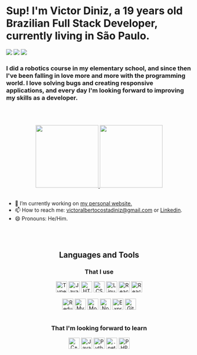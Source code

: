 # Sup! I'm Victor Diniz, a 19 years old Brazilian Full Stack Developer, currently living in São Paulo.

<div>
  <a href = "mailto:victoralbertocostadiniz@gmail.com"><img src="https://img.shields.io/badge/Gmail-D14836?style=for-the-badge&logo=gmail&logoColor=white" target="_blank"></a>
  <a href="https://www.linkedin.com/in/victoracdiniz/" target="_blank"><img src="https://img.shields.io/badge/-LinkedIn-%230077B5?style=for-the-badge&logo=linkedin&logoColor=white" target="_blank"></a> 
  <a href="https://www.instagram.com/v.diniz_/" target="_blank"><img src="https://img.shields.io/badge/-Instagram-%23E4405F?style=for-the-badge&logo=instagram&logoColor=white" target="_blank"></a>
</div>

<div>
  <h3>
    I did a robotics course in my elementary school, and since then I've been falling in love more and more with the programming world. I love solving bugs and creating responsive applications, and every day I'm looking forward to improving my skills as a developer.
  </h3>
</div>

<br><br>

<div align=center>
  <a href="https://github.com/VictorDizne">
  <img height="170em"  src="https://github-readme-stats.vercel.app/api?username=VictorDizne&show_icons=true&theme=radical&include_all_commits=true&count_private=true"/>
  <img height="170em" src="https://github-readme-stats.vercel.app/api/top-langs/?username=VictorDizne&layout=compact&langs_count=7&theme=radical"/>
  </a>
<div>

<br>

<div align=left>
  
- 🔨 I’m currently working on [my personal website.][website]
- 📫 How to reach me: [victoralbertocostadiniz@gmail.com][mail] or [Linkedin][linkedin].
- 😄 Pronouns: He/Him.

</div><br><br>
  
  
  
  
 ## Languages and Tools
 
<h3>That I use</h3>
<div style="display: inline_block">
  <img align="center" alt="TypeScript" height="30" src="https://img.shields.io/badge/TypeScript-007ACC?style=for-the-badge&logo=typescript&logoColor=white"/>
  <img align="center" alt="JavaScript" height="30" src="https://img.shields.io/badge/JavaScript-323330?style=for-the-badge&logo=javascript&logoColor=F7DF1E"/>
  <img align="center" alt="HTML" height="30" src="https://img.shields.io/badge/HTML5-E34F26?style=for-the-badge&logo=html5&logoColor=white"/>
  <img align="center" alt="CSS" height="30" src="https://img.shields.io/badge/CSS3-1572B6?style=for-the-badge&logo=css3&logoColor=white"/>
  <img align="center" alt="Linux" height="30" src="https://img.shields.io/badge/Linux-FCC624?style=for-the-badge&logo=linux&logoColor=black"/>
  <img align="center" alt="React" height="30" src="https://img.shields.io/badge/React-20232A?style=for-the-badge&logo=react&logoColor=61DAFB"/>
  <img align="center" alt="React Native" height="30" src="https://img.shields.io/badge/React_Native-20232A?style=for-the-badge&logo=react&logoColor=61DAFB"/>
</div>
  </br>
<div style="display: inline_block">
  <img align="center" alt="Redux" height="30" src="https://img.shields.io/badge/Redux-593D88?style=for-the-badge&logo=redux&logoColor=white"/>
  <img align="center" alt="MySql" height="30" src="https://img.shields.io/badge/MySQL-00000F?style=for-the-badge&logo=mysql&logoColor=white"/>
  <img align="center" alt="MongoDB" height="30" src="https://img.shields.io/badge/MongoDB-4EA94B?style=for-the-badge&logo=mongodb&logoColor=white"/>
  <img align="center" alt="NodeJS" height="30" src="https://img.shields.io/badge/Node.js-339933?style=for-the-badge&logo=nodedotjs&logoColor=white"/>
  <img align="center" alt="ExpressJS" height="30" src="https://img.shields.io/badge/Express.js-000000?style=for-the-badge&logo=express&logoColor=white"/>
  <img align="center" alt="Git" height="30" src="https://img.shields.io/badge/GIT-E44C30?style=for-the-badge&logo=git&logoColor=white"/>
</div>
  <br>
  
<h3>That I'm looking forward to learn</h3>
<div style="display: inline_block">
  <img align="center" alt="C++" height="30" src="https://img.shields.io/badge/C%2B%2B-00599C?style=for-the-badge&logo=c%2B%2B&logoColor=white"/>
  <img align="center" alt="Java" height="30" src="https://img.shields.io/badge/Java-ED8B00?style=for-the-badge&logo=java&logoColor=white"/>
  <img align="center" alt="Python" height="30" src="https://img.shields.io/badge/Python-14354C?style=for-the-badge&logo=python&logoColor=white"/>
  <img align="center" alt=".net" height="30" src="https://img.shields.io/badge/.NET-5C2D91?style=for-the-badge&logo=.net&logoColor=white"/>
  <img align="center" alt="PHP" height="30" src="https://img.shields.io/badge/PHP-777BB4?style=for-the-badge&logo=php&logoColor=white"/>
 </div>
  <br>
  
[website]: https://victordizne.vercel.app/
[mail]: mailto:victoralbertocostadiniz@gmail.com
[linkedin]: https://www.linkedin.com/in/victoracdiniz/
